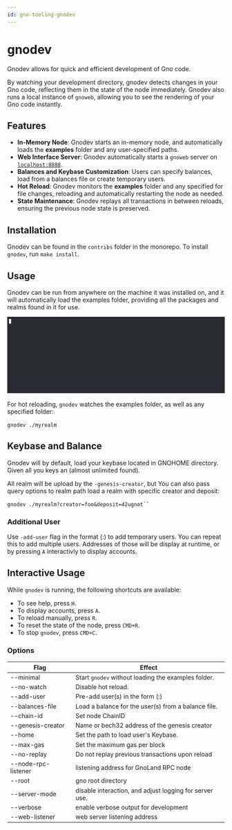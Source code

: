 ```yaml
---
id: gno-tooling-gnodev
---
```


# gnodev

Gnodev allows for quick and efficient development of Gno code.

By watching your development directory, gnodev detects changes in your Gno
code, reflecting them in the state of the node immediately. Gnodev also runs a
local instance of `gnoweb`, allowing you to see the rendering of your Gno code instantly. 

## Features
- **In-Memory Node**: Gnodev starts an in-memory node, and automatically loads
  the **examples** folder and any user-specified paths.
- **Web Interface Server**: Gnodev automatically starts a `gnoweb` server on
[`localhost:8888`](https://localhost:8888).
- **Balances and Keybase Customization**: Users can specify balances, load from
  a balances file or create temporary users.
- **Hot Reload**: Gnodev monitors the **examples** folder and any specified for
  file changes, reloading and automatically restarting the node as needed.
- **State Maintenance**: Gnodev replays all transactions in between reloads,
  ensuring the previous node state is preserved.

## Installation
Gnodev can be found in the `contribs` folder in the monorepo.
To install `gnodev`, run `make install`.

## Usage
Gnodev can be run from anywhere on the machine it was installed on, and it will
automatically load the examples folder, providing all the packages and realms found in it for use.

![gnodev_usage](../../assets/gno-tooling/gnodev/gnodev.gif)

For hot reloading, `gnodev` watches the examples folder, as well as any specified folder:
```
gnodev ./myrealm
```

## Keybase and Balance

Gnodev will by default, load your keybase located in GNOHOME directory.
Given all you keys an (almost unlimited found).

All realm will be upload by the `-genesis-creator`, but You can also pass query
options to realm path load a realm with specific creator and deposit:
```
gnodev ./myrealm?creator=foo&deposit=42ugnot``
```

### Additional User
Use `-add-user` flag in the format <user>(:<amount>) to add temporary users. You can repeat this to add multiple users.
Addresses of those will be display at runtime, or by pressing `A` interactivly to display accounts.

## Interactive Usage

While `gnodev` is running, the following shortcuts are available:
- To see help, press `H`.
- To display accounts, press `A`.
- To reload manually, press `R`.
- To reset the state of the node, press `CMD+R`.
- To stop `gnodev`, press `CMD+C`.

### Options

| Flag                | Effect                                                  |
|---------------------|---------------------------------------------------------|
| --minimal           | Start `gnodev` without loading the examples folder.     |
| --no-watch          | Disable hot reload.                                     |
| --add-user          | Pre-add user(s) in the form <user>(:<amount>)           |
| --balances-file     | Load a balance for the user(s) from a balance file.     |
| --chain-id          | Set node ChainID                                        |
| --genesis-creator   | Name or bech32 address of the genesis creator           |
| --home              | Set the path to load user's Keybase.                    |
| --max-gas           | Set the maximum gas per block                           |
| --no-replay         | Do not replay previous transactions upon reload         |
| --node-rpc-listener | listening address for GnoLand RPC node                  |
| --root              | gno root directory                                      |
| --server-mode       | disable interaction, and adjust logging for server use. |
| --verbose           | enable verbose output for development                   |
| --web-listener      | web server listening address                            |
